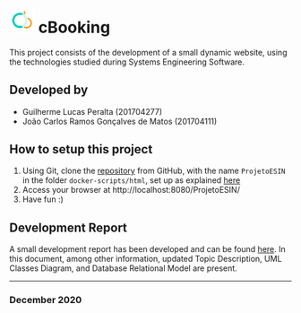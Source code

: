 

# <img src="images/logo.png" width=45> **cBooking** 

This project consists of the development of a small dynamic website, using the technologies studied during Systems Engineering Software.

## Developed by
* Guilherme Lucas Peralta (201704277)
* João Carlos Ramos Gonçalves de Matos (201704111)

## How to setup this project
1. Using Git, clone the [repository](https://github.com/joamats/ProjetoESIN) from GitHub, with the name `ProjetoESIN` in the folder `docker-scripts/html`, set up as explained [here](https://silvae86.github.io/teaching/2021/ESIN_SIBD/project_setup)
2. Access your browser at http://localhost:8080/ProjetoESIN/
3. Have fun :)

## Development Report 
A small development report has been developed and can be found [here](docs/Report.md). In this document, among other information, updated Topic Description, UML Classes Diagram, and Database Relational Model are present.

---

### December 2020


